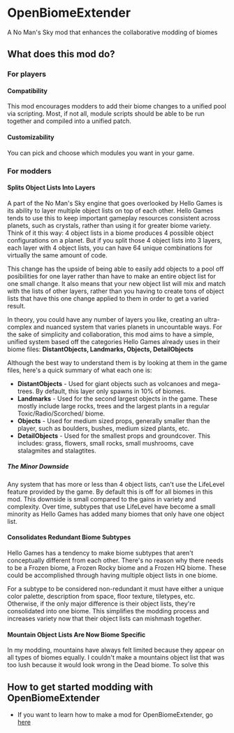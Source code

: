 # OpenBiomeExtender

A No Man's Sky mod that enhances the collaborative modding of biomes

## What does this mod do?

### For players

#### Compatibility

This mod encourages modders to add their biome changes to a unified pool via scripting. Most, if not all, module scripts should be able to be run together and compiled into a unified patch.

#### Customizability

You can pick and choose which modules you want in your game.

### For modders

#### Splits Object Lists Into Layers

A part of the No Man's Sky engine that goes overlooked by Hello Games is its ability to layer multiple object lists on top of each other. Hello Games tends to use this to keep important gameplay resources consistent across planets, such as crystals, rather than using it for greater biome variety. Think of it this way: 4 object lists in a biome produces 4 possible object configurations on a planet. But if you split those 4 object lists into 3 layers, each layer with 4 object lists, you can have 64 unique combinations for virtually the same amount of code.

This change has the upside of being able to easily add objects to a pool off posibilities for one layer rather than have to make an entire object list for one small change. It also means that your new object list will mix and match with the lists of other layers, rather than you having to create tons of object lists that have this one change applied to them in order to get a varied result.

In theory, you could have any number of layers you like, creating an ultra-complex and nuanced system that varies planets in uncountable ways. For the sake of simplicity and collaboration, this mod aims to have a simple, unified system based off the categories Hello Games already uses in their biome files: **DistantObjects, Landmarks, Objects, DetailObjects**

Although the best way to understand them is by looking at them in the game files, here's a quick summary of what each one is:

* **DistantObjects** - Used for giant objects such as volcanoes and mega-trees. By default, this layer only spawns in 10% of biomes.
* **Landmarks** - Used for the second largest objects in the game. These mostly include large rocks, trees and the largest plants in a regular Toxic/Radio/Scorched/ biome.
* **Objects** - Used for medium sized props, generally smaller than the player, such as boulders, bushes, medium sized plants, etc.
* **DetailObjects** - Used for the smallest props and groundcover. This includes: grass, flowers, small rocks, small mushrooms, cave stalagmites and stalagtites.

##### The Minor Downside

Any system that has more or less than 4 object lists, can't use the LifeLevel feature provided by the game. By default this is off for all biomes in this mod. This downside is small compared to the gains in variety and complexity. Over time, subtypes that use LifeLevel have become a small minority as Hello Games has added many biomes that only have one object list.

#### Consolidates Redundant Biome Subtypes

Hello Games has a tendency to make biome subtypes that aren't conceptually different from each other. There's no reason why there needs to be a Frozen biome, a Frozen Rocky biome and a Frozen HQ biome. These could be accomplished through having multiple object lists in one biome.

For a subtype to be considered non-redundant it must have either a unique color palette, description from space, floor texture,  tiletypes, etc. Otherwise, if the only major difference is their object lists, they're consolidated into one biome. This simplifies the modding process and increases variety now that their object lists can mishmash together.

#### Mountain Object Lists Are Now Biome Specific

In my modding, mountains have always felt limited because they appear on all types of biomes equally. I couldn't make a mountains object list that was too lush because it would look wrong in the Dead biome. To solve this 

## How to get started modding with OpenBiomeExtender

* If you want to learn how to make a mod for OpenBiomeExtender, go [here](https://github.com/ignamiranda/OpenBiomeExtender/blob/main/Docs/How%20To%20Make%20An%20OpenBE%20Mod.md)
